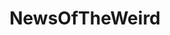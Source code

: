 ---
title: NewsOfTheWeird
crosslinks:
- autotldr
- LateStageCapitalism
- guns
- FrontPageOfGoogle
- The_Donald
- titlegore
- DarwinAwards
- Blades
- politics
- grilledcheese
- newsOfTheTragic
- shittyaskscience
- funny
- trashy
- SSBM
- NeoScientism
- AskReddit
- savedyouaclick
- goodnews
- IAmA
---